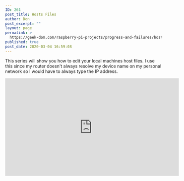 ```yaml
---
ID: 261
post_title: Hosts Files
author: Don
post_excerpt: ""
layout: page
permalink: >
  https://geek-dom.com/raspberry-pi-projects/progress-and-failures/hosts-files/
published: true
post_date: 2020-03-04 16:59:08
---
```

<!-- wp:paragraph -->
<p>This series will show you how to edit your local machines host files.  I use this since my router doesn't always resolve my device name on my personal network so I would have to always type the IP address.</p>
<!-- /wp:paragraph -->

<!-- wp:html -->
<iframe width="560" height="315" src="https://www.youtube.com/embed/fNeNmvpOsQw" frameborder="0" allow="accelerometer; autoplay; encrypted-media; gyroscope; picture-in-picture" allowfullscreen></iframe>
<!-- /wp:html -->